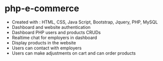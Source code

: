 # php-e-commerce

-	Created with : HTML, CSS, Java Script, Bootstrap, Jquery, PHP, MySQL
-	Dashboard and website authentication
-	Dashboard PHP users and products CRUDs
-	Realtime chat for employers in dashboard
-	Display products in the website
-	Users can contact with employers
-	Users can make adjustments on cart and can order products 
